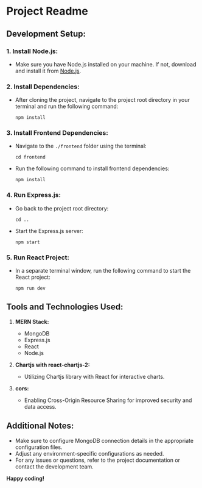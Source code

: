 # Project Readme


## Development Setup:

### 1. Install Node.js:
   - Make sure you have Node.js installed on your machine. If not, download and install it from [Node.js](https://nodejs.org/).

### 2. Install Dependencies:
   - After cloning the project, navigate to the project root directory in your terminal and run the following command:
     ```
     npm install
     ```

### 3. Install Frontend Dependencies:
   - Navigate to the `./frontend` folder using the terminal:
     ```
     cd frontend
     ```
   - Run the following command to install frontend dependencies:
     ```
     npm install
     ```

### 4. Run Express.js:
   - Go back to the project root directory:
     ```
     cd ..
     ```
   - Start the Express.js server:
     ```
     npm start
     ```

### 5. Run React Project:
   - In a separate terminal window, run the following command to start the React project:
     ```
     npm run dev
     ```



## Tools and Technologies Used:

1. **MERN Stack:**
   - MongoDB
   - Express.js
   - React
   - Node.js

2. **Chartjs with react-chartjs-2:**
   - Utilizing Chartjs library with React for interactive charts.

3. **cors:**
   - Enabling Cross-Origin Resource Sharing for improved security and data access.

## Additional Notes:

- Make sure to configure MongoDB connection details in the appropriate configuration files.
- Adjust any environment-specific configurations as needed.
- For any issues or questions, refer to the project documentation or contact the development team.

  

**Happy coding!**
